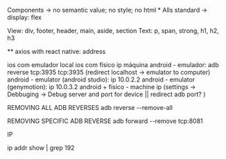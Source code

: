 Components -> no semantic value; no style; no html
	* Alls standard -> display: flex


View: div, footer, header, main, aside, section
Text: p, span, strong, h1, h2, h3


** axios with react native: address

ios com emulador local
ios com físico ip máquina
android - emulador: adb reverse tcp:3935 tcp:3935 (redirect localhost -> emulator to computer)
android - emulator (android studio): ip 10.0.2.2
android - emulator (genymotion): ip 10.0.3.2
android + físico - machine ip (settings -> Debbuging -> Debug server and port for device || redirect adb port? )


REMOVING ALL ADB REVERSES
adb reverse --remove-all

REMOVING SPECIFIC ADB REVERSE
adb forward --remove tcp:8081


IP

ip addr show | grep 192


